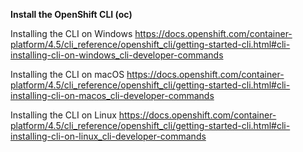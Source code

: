 **Install the OpenShift CLI (oc)**

Installing the CLI on Windows
https://docs.openshift.com/container-platform/4.5/cli_reference/openshift_cli/getting-started-cli.html#cli-installing-cli-on-windows_cli-developer-commands

Installing the CLI on macOS
https://docs.openshift.com/container-platform/4.5/cli_reference/openshift_cli/getting-started-cli.html#cli-installing-cli-on-macos_cli-developer-commands

Installing the CLI on Linux
https://docs.openshift.com/container-platform/4.5/cli_reference/openshift_cli/getting-started-cli.html#cli-installing-cli-on-linux_cli-developer-commands


